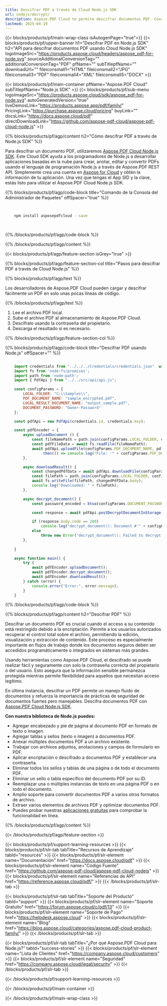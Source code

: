 ```yaml
---
title: Descifrar PDF a través de Cloud Node.js SDK
url: nodejs/decrypt/
description: Aspose.PDF Cloud te permite descifrar documentos PDF. Consulta el código fuente de Node.js para descifrar un archivo PDF.
lastmod: 2025-04-19
---
```


{{< blocks/products/pf/main-wrap-class isAutogenPage="true">}}
{{< blocks/products/pf/upper-banner h1="Descifrar PDF en Node.js SDK" h2="API para descifrar documentos PDF usando Cloud Node.js SDK" logoImageSrc="https://products.aspose.cloud/headers/aspose_pdf-for-node.svg" sourceAdditionalConversionTag="" additionalConversionTag="PDF" pfName="" subTitlepfName="" downloadUrl="" fileiconsmall1="HTML" fileiconsmall2="JPG" fileiconsmall3="PDF" fileiconsmall4="XML" fileiconsmall5="DOCX" >}}

{{< blocks/products/pf/main-container pfName="Aspose.PDF Cloud" subTitlepfName="Node.js SDK" >}}
{{< blocks/products/pf/sub-menu logoImageSrc="https://products.aspose.cloud/sdk/aspose_pdf-for-node.svg"
autoGeneratedVersion="true"
liveDemosLink="https://products.aspose.app/pdf/family/" PricingLink="https://purchase.aspose.cloud/pricing" buyLink="" docsLink="https://docs.aspose.cloud/pdf"  directDownloadLink="https://github.com/aspose-pdf-cloud/aspose-pdf-cloud-node.js" >}}

{{% blocks/products/pf/agp/content h2="Cómo descifrar PDF a través de Node.js SDK" %}}

Para descifrar un documento PDF, utilizaremos
[Aspose.PDF Cloud Node.js SDK](https://products.aspose.cloud/pdf/nodejs/). Este Cloud SDK ayuda a los programadores de Node.js a desarrollar aplicaciones basadas en la nube para crear, anotar, editar y convertir PDFs usando el lenguaje de programación Node.js a través de Aspose.PDF REST API. Simplemente crea una cuenta en [Aspose for Cloud](https://dashboard.aspose.cloud/#/apps) y obtén la información de tu aplicación. Una vez que tengas el App SID y la clave, estás listo para utilizar el Aspose.PDF Cloud Node.js SDK.

{{% blocks/products/pf/agp/code-block title="Comando de la Consola del Administrador de Paquetes" offSpacer="true" %}}

```bash

     
    npm install asposepdfcloud --save
     
     

```

{{% /blocks/products/pf/agp/code-block %}}

{{% /blocks/products/pf/agp/content %}}

{{< blocks/products/pf/agp/feature-section isGrey="true" >}}

{{% blocks/products/pf/agp/feature-section-col title="Pasos para descifrar PDF a través de Cloud Node.js" %}}

{{% blocks/products/pf/agp/text %}}

Los desarrolladores de Aspose.PDF Cloud pueden cargar y descifrar fácilmente un PDF en solo unas pocas líneas de código.

{{% /blocks/products/pf/agp/text %}}

1. Lee el archivo PDF local.
1. Sube el archivo PDF al almacenamiento de Aspose.PDF Cloud.
1. Descífralo usando la contraseña del propietario.
1. Descarga el resultado si es necesario.

{{% /blocks/products/pf/agp/feature-section-col %}}

{{% blocks/products/pf/agp/code-block title="Descifrar PDF usando Node.js" offSpacer="" %}}

```js

    import credentials from "../../../Credentials/credentials.json"  with { type: "json" };    // json-file in this format: { "id": "*****", "key": "*******" }
    import fs from 'node:fs/promises';
    import path from 'node:path';
    import { PdfApi } from "../../src/api/api.js";

    const configParams = {
        LOCAL_FOLDER: "C:\\Samples\\",
        PDF_DOCUMENT_NAME: "sample_encrypted.pdf",
        LOCAL_RESULT_DOCUMENT_NAME: "output_sample.pdf",
        DOCUMENT_PASSWORD: "Owner-Password"
    };

    const pdfApi = new PdfApi(credentials.id, credentials.key);

    const pdfEncoder = {
        async uploadDocument () {
            const fileNamePath = path.join(configParams.LOCAL_FOLDER, configParams.PDF_DOCUMENT_NAME);
            const pdfFileData = await fs.readFile(fileNamePath);
            await pdfApi.uploadFile(configParams.PDF_DOCUMENT_NAME, pdfFileData)
                .then(() => console.log("File: '" + configParams.PDF_DOCUMENT_NAME +"' successfully uploaded."));
        },

        async downloadResult() {
            const changedPdfData = await pdfApi.downloadFile(configParams.PDF_DOCUMENT_NAME);
            const filePath = path.join(configParams.LOCAL_FOLDER, configParams.LOCAL_RESULT_DOCUMENT_NAME);
            await fs.writeFile(filePath, changedPdfData.body);
            console.log("Downloaded: " + filePath);
        },

        async decrypt_document() {
            const password_encoded = btoa(configParams.DOCUMENT_PASSWORD)

            const response = await pdfApi.postDecryptDocumentInStorage(configParams.PDF_DOCUMENT_NAME, password_encoded);

            if (response.body.code == 200)
                console.log("decrypt_document(): Document #'" + configParams.PDF_DOCUMENT_NAME + "' successfully decrypted.")
            else
                throw new Error("decrypt_document(): Failed to decrypt document #'" + configParams.PDF_DOCUMENT_NAME + "'. Response code: {" + response.code + "}")
        },
        
    }

    async function main() {
        try {
            await pdfEncoder.uploadDocument();
            await pdfEncoder.decrypt_document();
            await pdfEncoder.downloadResult();
        } catch (error) {
            console.error("Error:", error.message);
        }
    }
```

{{% /blocks/products/pf/agp/code-block %}}

{{% blocks/products/pf/agp/content h2="Descifrar PDF" %}}

Descifrar un documento PDF es crucial cuando el acceso a su contenido está restringido debido a la encriptación. Permite a los usuarios autorizados recuperar el control total sobre el archivo, permitiendo la edición, visualización y extracción de contenido. Este proceso es especialmente importante en flujos de trabajo donde los documentos seguros deben ser accedidos programáticamente o integrados en sistemas más grandes.

Usando herramientas como Aspose.PDF Cloud, el descifrado se puede realizar fácil y seguramente con solo la contraseña correcta del propietario o del usuario. Esto asegura que la información sensible permanezca protegida mientras permite flexibilidad para aquellos que necesitan acceso legítimo.

En última instancia, descifrar un PDF permite un manejo fluido de documentos y refuerza la importancia de prácticas de seguridad de documentos fuertes pero manejables.
Descifra documentos PDF con [Aspose.PDF Cloud Node.js SDK](https://products.aspose.cloud/pdf/nodejs/).

**Con nuestra biblioteca de Node.js puedes:**

+ Agregar encabezado y pie de página al documento PDF en formato de texto o imagen.
+ Agregar tablas y sellos (texto o imagen) a documentos PDF.
+ Anexar múltiples documentos PDF a un archivo existente.
+ Trabajar con archivos adjuntos, anotaciones y campos de formulario en PDF.
+ Aplicar encriptación o descifrado a documentos PDF y establecer una contraseña.
+ Eliminar todos los sellos y tablas de una página o de todo el documento PDF.
+ Eliminar un sello o tabla específico del documento PDF por su ID.
+ Reemplazar una o múltiples instancias de texto en una página PDF o en todo el documento.
+ Amplio soporte para convertir documentos PDF a varios otros formatos de archivo.
+ Extraer varios elementos de archivos PDF y optimizar documentos PDF.
+ Puedes probar nuestras [aplicaciones gratuitas](https://products.aspose.app/pdf/family/) para comprobar la funcionalidad en línea.

{{% /blocks/products/pf/agp/content %}}

{{< /blocks/products/pf/agp/feature-section >}}

{{< blocks/products/pf/support-learning-resources >}}
{{< blocks/products/pf/slr-tab tabTitle="Recursos de Aprendizaje" tabId="resources" >}}
{{< blocks/products/pf/slr-element name="Documentación" href="https://docs.aspose.cloud/pdf" >}}
{{< blocks/products/pf/slr-element name="Código Fuente" href="https://github.com/aspose-pdf-cloud/aspose-pdf-cloud-nodejs" >}}
{{< blocks/products/pf/slr-element name="Referencias de API" href="https://reference.aspose.cloud/pdf/" >}}
{{< /blocks/products/pf/slr-tab >}}

{{< blocks/products/pf/slr-tab tabTitle="Soporte del Producto" tabId="support" >}}
{{< blocks/products/pf/slr-element name="Soporte Gratuito" href="https://forum.aspose.cloud/c/pdf/13" >}}
{{< blocks/products/pf/slr-element name="Soporte de Pago" href="https://helpdesk.aspose.cloud" >}}
{{< blocks/products/pf/slr-element name="Blog" href="https://blog.aspose.cloud/categories/aspose.pdf-cloud-product-family/" >}}
{{< /blocks/products/pf/slr-tab >}}

{{< blocks/products/pf/slr-tab tabTitle="¿Por qué Aspose.PDF Cloud para Node.js?" tabId="success-stories" >}}
{{< blocks/products/pf/slr-element name="Lista de Clientes" href="https://company.aspose.cloud/customers" >}}
{{< blocks/products/pf/slr-element name="Seguridad" href="https://company.aspose.cloud/legal/security" >}}
{{< /blocks/products/pf/slr-tab >}}

{{< /blocks/products/pf/support-learning-resources >}}

<!-- aboutfile Ends -->

{{< /blocks/products/pf/main-container >}}

{{< /blocks/products/pf/main-wrap-class >}}



